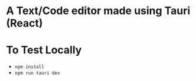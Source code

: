 <h1>
  A Text/Code editor made using Tauri (React)
</h1>

<h1>
  To Test Locally
</h1>
<p>
  <ul>
      <li>
  <code>npm install</code>
        </li>
      <li>
  <code>npm run tauri dev</code>
  </li>
  </ul>
</p>

